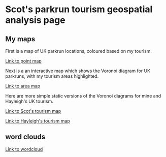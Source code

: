 # Scot's parkrun tourism geospatial analysis page

## My maps
First is a map of UK parkrun locations, coloured based on my tourism.

[Link to point map](https://scotwheeler.github.io/PRtourism/scot_tourism_map.html)


Next is a an interactive map which shows the Voronoi diagram for UK parkruns, with my tourism areas highlighted.

[Link to area map](https://scotwheeler.github.io/PRtourism/scot_tourism_area_map.html)

Here are more simple static versions of the Voronoi diagrams for mine and Hayleigh's UK tourism. 

[Link to Scot's tourism map](https://scotwheeler.github.io/PRtourism/scot_pr_tourism_map.png)

[Link to Hayleigh's tourism map](https://scotwheeler.github.io/PRtourism/hayleigh_pr_tourism_map.png)

## word clouds
[Link to wordcloud](https://scotwheeler.github.io/PRtourism/parkrun_wordcloud.png)
